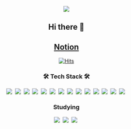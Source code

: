 <div align="center">
 <img src="https://capsule-render.vercel.app/api?type=Waving&color=30:,100:a82da8&height=250&section=header&text=Top-hoon&descSize=15&descAlignY=65&fontSize=70&fontColor=FFF" />
  
## Hi there 👋
## [Notion](https://cotton-moon-593.notion.site/05d8b299f7f648eeb6f97d3fbdb24871)
 

[![Hits](https://hits.seeyoufarm.com/api/count/incr/badge.svg?url=https%3A%2F%2Fgithub.com%2Ftop-hoon&count_bg=%23B81D1D&title_bg=%23555555&icon_color=%2309C234&edge_flat=false)](https://hits.seeyoufarm.com)
  
<!--
**top-hoon/top-hoon** is a ✨ _special_ ✨ repository because its `README.md` (this file) appears on your GitHub profile.

Here are some ideas to get you started:

- 🔭 I’m currently working on ...
- 🌱 I’m currently learning ...
- 👯 I’m looking to collaborate on ...
- 🤔 I’m looking for help with ...
- 💬 Ask me about ...
- 📫 How to reach me: ...
- 😄 Pronouns: ...
- ⚡ Fun fact: ...
-->

<h3 align="center"><b>🛠 Tech Stack 🛠</b></h3> 
<img src="https://img.shields.io/badge/JAVA-007396?style=for-the-badge&logo=java&logoColor=white">&nbsp
<img src="https://img.shields.io/badge/Node.js-339933?style=for-the-badge&logo=Node.js&logoColor=white"/>&nbsp
<img src="https://img.shields.io/badge/Spring-6DB33F?style=for-the-badge&logo=Spring&logoColor=white">&nbsp
<img src="https://img.shields.io/badge/Express-000000?style=for-the-badge&logo=Express&logoColor=white">&nbsp
<img src="https://img.shields.io/badge/oracle-F80000?style=for-the-badge&logo=oracle&logoColor=white">&nbsp
<img src="https://img.shields.io/badge/maria-003545?style=for-the-badge&logo=mariaDB&logoColor=white">&nbsp
<img src="https://img.shields.io/badge/mysql-4479A1?style=for-the-badge&logo=mysql&logoColor=white">&nbsp
<img src="https://img.shields.io/badge/Mongo-47A248?style=for-the-badge&logo=MongoDB&logoColor=white"/>&nbsp
<img src="https://img.shields.io/badge/javascript-F7DF1E?style=for-the-badge&logo=javascript&logoColor=black">&nbsp
<img src="https://img.shields.io/badge/html-E34F26?style=for-the-badge&logo=html5&logoColor=white">&nbsp
<img src="https://img.shields.io/badge/css-1572B6?style=for-the-badge&logo=css3&logoColor=white">&nbsp
<img src="https://img.shields.io/badge/github-181717?style=for-the-badge&logo=github&logoColor=white">&nbsp
<img src="https://img.shields.io/badge/Postman-FF6C37?style=for-the-badge&logo=Postman&logoColor=black">&nbsp
<img src="https://img.shields.io/badge/AWS-232F3E?style=for-the-badge&logo=Amazon AWS&logoColor=black">&nbsp

 
<h3 align="center"><b> Studying </b></h3>
<img src="https://img.shields.io/badge/React-61DAFB?style=for-the-badge&logo=React&logoColor=black">&nbsp
<img src="https://img.shields.io/badge/NGINX-009639?style=for-the-badge&logo=NGINX&logoColor=white">&nbsp
<img src="https://img.shields.io/badge/linux-FCC624?style=for-the-badge&logo=linux&logoColor=black">&nbsp
<!-- ![Top Langs](https://github-readme-stats.vercel.app/api/top-langs/?username=top-hoon&layout=compact&theme=dracula) -->



</div>
